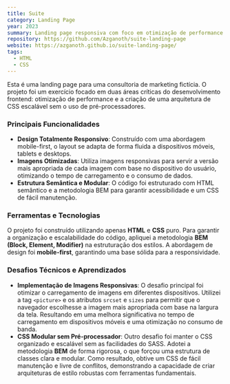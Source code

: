 ```yaml
---
title: Suite
category: Landing Page
year: 2023
summary: Landing page responsiva com foco em otimização de performance através de imagens responsivas.
repository: https://github.com/Azganoth/suite-landing-page
website: https://azganoth.github.io/suite-landing-page/
tags:
  - HTML
  - CSS
---
```


Esta é uma landing page para uma consultoria de marketing fictícia. O projeto foi um exercício focado em duas áreas críticas do desenvolvimento frontend: otimização de performance e a criação de uma arquitetura de CSS escalável sem o uso de pré-processadores.

### Principais Funcionalidades

- **Design Totalmente Responsivo**: Construído com uma abordagem mobile-first, o layout se adapta de forma fluida a dispositivos móveis, tablets e desktops.
- **Imagens Otimizadas**: Utiliza imagens responsivas para servir a versão mais apropriada de cada imagem com base no dispositivo do usuário, otimizando o tempo de carregamento e o consumo de dados.
- **Estrutura Semântica e Modular**: O código foi estruturado com HTML semântico e a metodologia BEM para garantir acessibilidade e um CSS de fácil manutenção.

### Ferramentas e Tecnologias

O projeto foi construído utilizando apenas **HTML** e **CSS** puro. Para garantir a organização e escalabilidade do código, apliquei a metodologia **BEM (Block, Element, Modifier)** na estruturação dos estilos. A abordagem de design foi **mobile-first**, garantindo uma base sólida para a responsividade.

### Desafios Técnicos e Aprendizados

- **Implementação de Imagens Responsivas**: O desafio principal foi otimizar o carregamento de imagens em diferentes dispositivos. Utilizei a tag `<picture>` e os atributos `srcset` e `sizes` para permitir que o navegador escolhesse a imagem mais apropriada com base na largura da tela. Resultando em uma melhora significativa no tempo de carregamento em dispositivos móveis e uma otimização no consumo de banda.
- **CSS Modular sem Pré-processador**: Outro desafio foi manter o CSS organizado e escalável sem as facilidades do SASS. Adotei a metodologia **BEM** de forma rigorosa, o que forçou uma estrutura de classes clara e modular. Como resultado, obtive um CSS de fácil manutenção e livre de conflitos, demonstrando a capacidade de criar arquiteturas de estilo robustas com ferramentas fundamentais.
